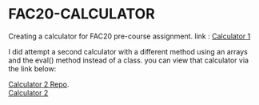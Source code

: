 # FAC20-CALCULATOR
Creating a calculator for FAC20 pre-course assignment. 
link :
[Calculator 1](https://ephieo.github.io/FAC20-CALCULATOR/)

I did attempt a second calculator with a different method using an arrays and the eval() method instead of a class. 
you can view that calculator via the link below:

[Calculator 2 Repo](https://github.com/ephieo/FAC2020-CALC-2-).  <br/>
[Calculator 2](https://ephieo.github.io/FAC2020-CALC-2-/)
